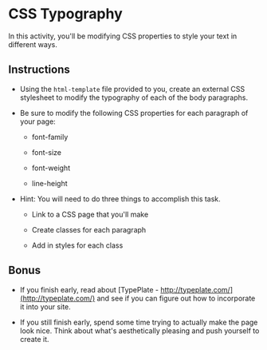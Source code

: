 # CSS Typography

In this activity, you'll be modifying CSS properties to style your text in different ways.

## Instructions

- Using the `html-template` file provided to you, create an external CSS stylesheet to modify the typography of each of the body paragraphs.

- Be sure to modify the following CSS properties for each paragraph of your page:

  - font-family

  - font-size

  - font-weight

  - line-height

- Hint: You will need to do three things to accomplish this task.

  - Link to a CSS page that you'll make

  - Create classes for each paragraph

  - Add in styles for each class

## Bonus

- If you finish early, read about [TypePlate - http://typeplate.com/](http://typeplate.com/) and see if you can figure out how to incorporate it into your site.

- If you still finish early, spend some time trying to actually make the page look nice. Think about what's aesthetically pleasing and push yourself to create it.
